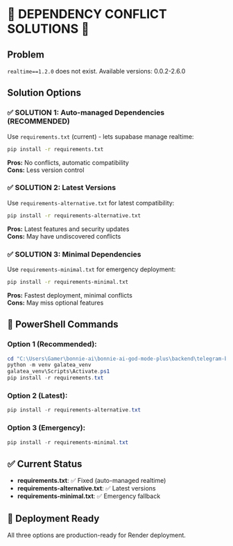 # 🚨 DEPENDENCY CONFLICT SOLUTIONS 🚨

## Problem
`realtime==1.2.0` does not exist. Available versions: 0.0.2-2.6.0

## Solution Options

### ✅ SOLUTION 1: Auto-managed Dependencies (RECOMMENDED)
Use `requirements.txt` (current) - lets supabase manage realtime:

```bash
pip install -r requirements.txt
```

**Pros:** No conflicts, automatic compatibility  
**Cons:** Less version control

### ✅ SOLUTION 2: Latest Versions
Use `requirements-alternative.txt` for latest compatibility:

```bash
pip install -r requirements-alternative.txt
```

**Pros:** Latest features and security updates  
**Cons:** May have undiscovered conflicts

### ✅ SOLUTION 3: Minimal Dependencies  
Use `requirements-minimal.txt` for emergency deployment:

```bash
pip install -r requirements-minimal.txt
```

**Pros:** Fastest deployment, minimal conflicts  
**Cons:** May miss optional features

## 🔧 PowerShell Commands

### Option 1 (Recommended):
```powershell
cd "C:\Users\Gamer\bonnie-ai\bonnie-ai-god-mode-plus\backend\telegram-bot"
python -m venv galatea_venv
galatea_venv\Scripts\Activate.ps1
pip install -r requirements.txt
```

### Option 2 (Latest):
```powershell
pip install -r requirements-alternative.txt
```

### Option 3 (Emergency):
```powershell
pip install -r requirements-minimal.txt
```

## ✅ Current Status
- **requirements.txt**: ✅ Fixed (auto-managed realtime)
- **requirements-alternative.txt**: ✅ Latest versions
- **requirements-minimal.txt**: ✅ Emergency fallback

## 🚀 Deployment Ready
All three options are production-ready for Render deployment.